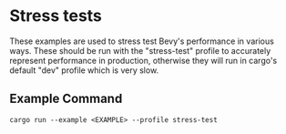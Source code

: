 # Stress tests

These examples are used to stress test Bevy's performance in various ways. 
These should be run with the "stress-test" profile to accurately represent performance in production, otherwise they will run in cargo's default "dev" profile which is very slow.

## Example Command

```
cargo run --example <EXAMPLE> --profile stress-test
```
